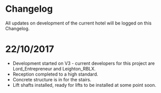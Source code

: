 # Changelog
All updates on development of the current hotel will be logged on this Changelog.
# 22/10/2017
* Development started on V3 - current developers for this project are Lord_Entrepreneur and Leighton_RBLX.
* Reception completed to a high standard.
* Concrete structure is in for the stairs.
* Lift shafts installed, ready for lifts to be installed at some point soon.

